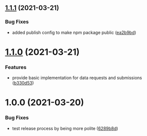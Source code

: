 ## [1.1.1](https://github.com/InOG-projects/IRIS-library-js/compare/v1.1.0...v1.1.1) (2021-03-21)


### Bug Fixes

* added publish config to make npm package public ([ea2b9bd](https://github.com/InOG-projects/IRIS-library-js/commit/ea2b9bd3bb7c2cf0e2006ed3dd653b6047b8c6c8))

# [1.1.0](https://github.com/InOG-projects/IRIS-library-js/compare/v1.0.0...v1.1.0) (2021-03-21)


### Features

* provide basic implementation for data requests and submissions ([b330d53](https://github.com/InOG-projects/IRIS-library-js/commit/b330d5341b78eea1237f1b75e8cb6b5ad18ca1ea))

# 1.0.0 (2021-03-20)


### Bug Fixes

* test release process by being more polite ([6289b8d](https://github.com/InOG-projects/IRIS-library-js/commit/6289b8d40a1b9d8c896a313e137c0be75338c79f))
